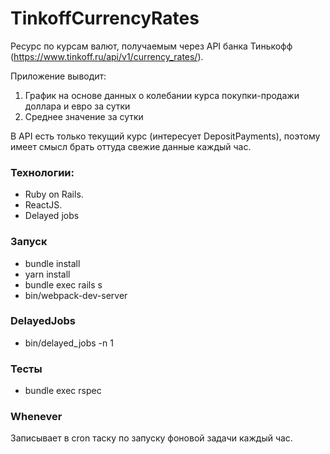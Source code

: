 # TinkoffCurrencyRates

Ресурс по курсам валют, получаемым через API банка Тинькофф (https://www.tinkoff.ru/api/v1/currency_rates/).

Приложение выводит:

1. График на основе данных о колебании курса покупки-продажи доллара и евро за сутки
2. Среднее значение за сутки

В API есть только текущий курс (интересует DepositPayments), поэтому имеет смысл брать оттуда свежие данные каждый час.

### Технологии:

- Ruby on Rails.
- ReactJS.
- Delayed jobs

### Запуск

- bundle install
- yarn install
- bundle exec rails s
- bin/webpack-dev-server

### DelayedJobs

- bin/delayed_jobs -n 1

### Тесты

- bundle exec rspec

### Whenever

Записывает в cron таску по запуску фоновой задачи каждый час.
